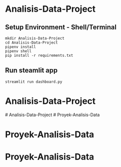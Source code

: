 # Analisis-Data-Project
## Setup Environment - Shell/Terminal
```
mkdir Analisis-Data-Project
cd Analisis-Data-Project
pipenv install
pipenv shell
pip install -r requirements.txt
```
## Run steamlit app
```
streamlit run dashboard.py
```
# Analisis-Data-Project
#   A n a l i s i s - D a t a - P r o j e c t  
 # Proyek-Analisis-Data
# Proyek-Analisis-Data
# Proyek-Analisis-Data

